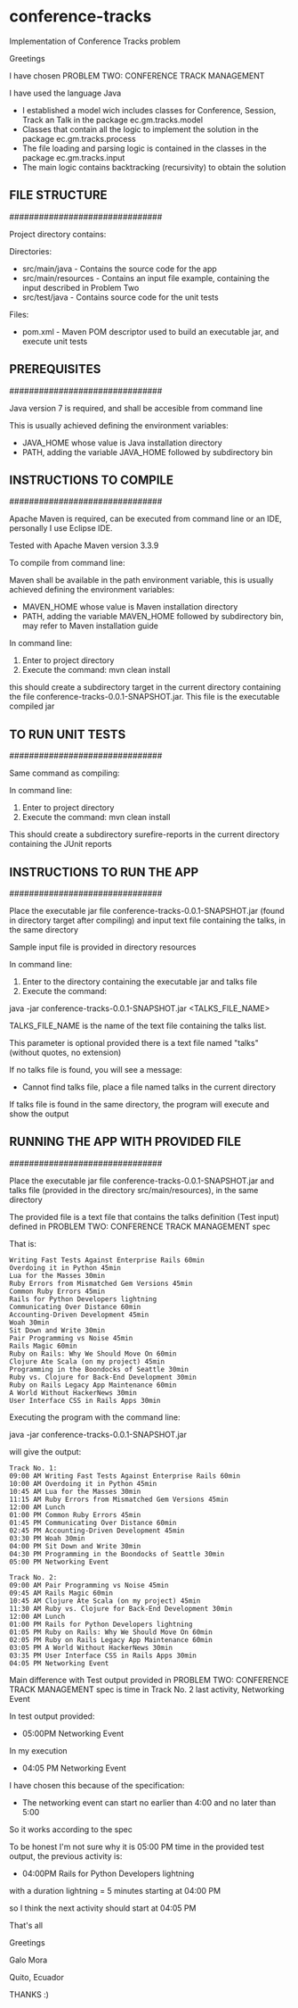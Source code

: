 # conference-tracks
Implementation of Conference Tracks problem

Greetings

I have chosen PROBLEM TWO: CONFERENCE TRACK MANAGEMENT

I have used the language Java

- I established a model wich includes classes for Conference, Session, Track an Talk
in the package ec.gm.tracks.model
- Classes that contain all the logic to implement the solution in the package
ec.gm.tracks.process
- The file loading and parsing logic is contained in the classes in the package
ec.gm.tracks.input
- The main logic contains backtracking (recursivity) to obtain the solution


## FILE STRUCTURE
###############################

Project directory contains:

Directories:

- src/main/java - Contains the source code for the app
- src/main/resources - Contains an input file example, containing the input described in Problem Two
- src/test/java - Contains source code for the unit tests

Files:

- pom.xml - Maven POM descriptor used to build an executable jar, and execute unit tests

## PREREQUISITES
###############################

Java version 7 is required, and shall be accesible from command line

This is usually achieved defining the environment variables: 

- JAVA_HOME whose value is Java installation directory
- PATH, adding the variable JAVA_HOME followed by subdirectory bin


## INSTRUCTIONS TO COMPILE
###############################

Apache Maven is required, can be executed from command line or an IDE, personally I use Eclipse IDE.

Tested with Apache Maven version 3.3.9

To compile from command line:

Maven shall be available in the path environment variable, this is usually achieved defining the environment variables: 

- MAVEN_HOME whose value is Maven installation directory
- PATH, adding the variable MAVEN_HOME followed by subdirectory bin, may refer to Maven installation guide

In command line:
1. Enter to project directory
2. Execute the command:
mvn clean install

this should create a subdirectory target in the current directory containing the file conference-tracks-0.0.1-SNAPSHOT.jar.
This file is the executable compiled jar

## TO RUN UNIT TESTS
###############################

Same command as compiling:

In command line:
1. Enter to project directory
2. Execute the command:
mvn clean install

This should create a subdirectory surefire-reports in the current directory containing the JUnit reports

## INSTRUCTIONS TO RUN THE APP
###############################

Place the executable jar file conference-tracks-0.0.1-SNAPSHOT.jar (found in directory target after compiling) and input text file containing the talks, in the same directory

Sample input file is provided in directory resources

In command line:
1. Enter to the directory containing the executable jar and talks file
2. Execute the command:

java -jar conference-tracks-0.0.1-SNAPSHOT.jar <TALKS_FILE_NAME>

TALKS_FILE_NAME is the name of the text file containing the talks list. 

This parameter is optional provided there is a text file named "talks" (without quotes, no extension)

If no talks file is found, you will see a message:
- Cannot find talks file, place a file named talks in the current directory

If talks file is found in the same directory, the program will execute and show the output

## RUNNING THE APP WITH PROVIDED FILE
###############################

Place the executable jar file conference-tracks-0.0.1-SNAPSHOT.jar and talks file (provided in the directory src/main/resources), in the same directory

The provided file is a text file that contains the talks definition (Test input) defined in PROBLEM TWO: CONFERENCE TRACK MANAGEMENT spec

That is:

```
Writing Fast Tests Against Enterprise Rails 60min
Overdoing it in Python 45min
Lua for the Masses 30min
Ruby Errors from Mismatched Gem Versions 45min
Common Ruby Errors 45min
Rails for Python Developers lightning
Communicating Over Distance 60min
Accounting-Driven Development 45min
Woah 30min
Sit Down and Write 30min
Pair Programming vs Noise 45min
Rails Magic 60min
Ruby on Rails: Why We Should Move On 60min
Clojure Ate Scala (on my project) 45min
Programming in the Boondocks of Seattle 30min
Ruby vs. Clojure for Back-End Development 30min
Ruby on Rails Legacy App Maintenance 60min
A World Without HackerNews 30min
User Interface CSS in Rails Apps 30min
```

Executing the program with the command line:

java -jar conference-tracks-0.0.1-SNAPSHOT.jar

will give the output:

```
Track No. 1:
09:00 AM Writing Fast Tests Against Enterprise Rails 60min
10:00 AM Overdoing it in Python 45min
10:45 AM Lua for the Masses 30min
11:15 AM Ruby Errors from Mismatched Gem Versions 45min
12:00 AM Lunch
01:00 PM Common Ruby Errors 45min
01:45 PM Communicating Over Distance 60min
02:45 PM Accounting-Driven Development 45min
03:30 PM Woah 30min
04:00 PM Sit Down and Write 30min
04:30 PM Programming in the Boondocks of Seattle 30min
05:00 PM Networking Event

Track No. 2:
09:00 AM Pair Programming vs Noise 45min
09:45 AM Rails Magic 60min
10:45 AM Clojure Ate Scala (on my project) 45min
11:30 AM Ruby vs. Clojure for Back-End Development 30min
12:00 AM Lunch
01:00 PM Rails for Python Developers lightning
01:05 PM Ruby on Rails: Why We Should Move On 60min
02:05 PM Ruby on Rails Legacy App Maintenance 60min
03:05 PM A World Without HackerNews 30min
03:35 PM User Interface CSS in Rails Apps 30min
04:05 PM Networking Event
```

Main difference with Test output provided in PROBLEM TWO: CONFERENCE TRACK MANAGEMENT spec is time in Track No. 2 last activity, Networking Event

In test output provided:
- 05:00PM Networking Event

In my execution
- 04:05 PM Networking Event

I have chosen this because of the specification:
- The networking event can start no earlier than 4:00 and no later than 5:00

So it works according to the spec

To be honest I'm not sure why it is 05:00 PM time in the provided test output, the previous activity is:

- 04:00PM Rails for Python Developers lightning

with a duration lightning = 5 minutes starting at 04:00 PM

so I think the next activity should start at 04:05 PM

That's all

Greetings

Galo Mora

Quito, Ecuador

THANKS :)



